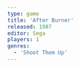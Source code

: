 ```yaml
---
type: game
title: 'After Burner'
released: 1987
editor: Sega
players: 1
genres:
  - 'Shoot Them Up'
---
```

